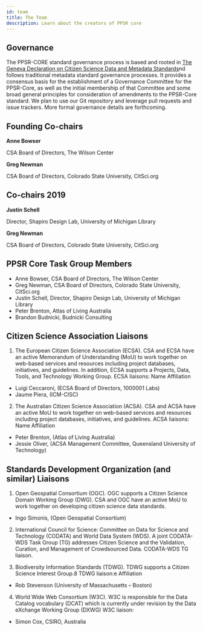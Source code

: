 ```yaml
---
id: team
title: The Team
description: Learn about the creators of PPSR core
---
```

## Governance
The PPSR-CORE standard governance process is based and rooted in [The Geneva Declaration on Citizen Science Data and Metadata Standards](https://www.cs-eu.net/news/workshop-report-wg-5-geneva-declaration-citizen-science-data-and-metadata-standards)nd follows traditional metadata standard governance processes. It provides a consensus basis for the establishment of a Governance Committee for the PPSR-Core, as well as the initial membership of that Committee and some broad general principles for consideration of amendments to the PPSR-Core standard. We plan to use our Git repository and leverage pull requests and issue trackers. More formal governance details are forthcoming.

## Founding Co-chairs

**Anne Bowser**

CSA Board of Directors, The Wilson Center

**Greg Newman**

CSA Board of Directors, Colorado State University, CitSci.org


## Co-chairs 2019

**Justin Schell**

Director, Shapiro Design Lab, University of Michigan Library

**Greg Newman**

CSA Board of Directors, Colorado State University, CitSci.org

## PPSR Core Task Group Members
-	Anne Bowser, CSA Board of Directors, The Wilson Center
-	Greg Newman, CSA Board of Directors, Colorado State University, CitSci.org
-	Justin Schell, Director, Shapiro Design Lab, University of Michigan Library
-	Peter Brenton, Atlas of Living Australia
-   Brandon Budnicki, Budnicki Consulting

## Citizen Science Association Liaisons
1. The European Citizen Science Association (ECSA). CSA and ECSA have an active Memorandum of Understanding (MoU) to work together on web-based services and resources including project databases, initiatives, and guidelines. In addition, ECSA supports a Projects, Data, Tools, and Technology Working Group. ECSA liaisons:
Name Affiliation
-	Luigi Ceccaroni, (ECSA Board of Directors, 1000001 Labs)
-	Jaume Piera, (ICM-CISC)

2. The Australian Citizen Science Association (ACSA). CSA and ACSA have an active MoU to work together on web-based services and resources including project databases, initiatives, and guidelines. ACSA liaisons:
Name Affiliation
-	Peter Brenton, (Atlas of Living Australia)
-	Jessie Oliver, (ACSA Management Committee, Queensland University of Technology)

## Standards Development Organization (and similar) Liaisons
1. Open Geospatial Consortium (OGC). OGC supports a Citizen Science Domain Working Group (DWG). 
CSA and OGC have an active MoU to work together on developing citizen science data standards.
- Ingo Simonis, (Open Geospatial Consortium)

2. International Council for Science: Committee on Data for Science and Technology (CODATA) and World Data System (WDS). 
A joint CODATA-WDS Task Group (TG) addresses Citizen Science and the Validation, Curation, and Management of Crowdsourced Data.
CODATA-WDS TG liaison.

3. Biodiversity Information Standards (TDWG). TDWG supports a Citizen Science Interest Group.8 TDWG liaison:e Affiliation
- Rob Stevenson (University of Massachusetts – Boston)

4. World Wide Web Consortium (W3C). W3C is responsible for the Data Catalog vocabulary (DCAT) which is currently under revision by the Data eXchange Working Group (DXWG) W3C liaison:
- Simon Cox, CSIRO, Australia

